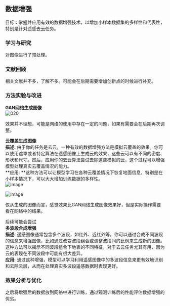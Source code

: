 ## 数据增强

目标：掌握并应用有效的数据增强技术，以增加小样本数据集的多样性和代表性，特别是针对遥感去云任务。

### 学习与研究
对图像进行了预处理。  

### 文献回顾
相关文献并不多，了解不多。可能会在后期需要增加创新点的时候进行补充。  

### 方法实验与改进
**GAN网络生成图像**  
![020](https://github.com/ZYJ-Group/Tanghy/assets/94824386/370970df-fb5b-49ef-9e27-01b4cfcee9e8)  

效果并不理想，可能是网络的使用中存在一定的问题，如果有需要会在后期再次调整。

**云覆盖生成图像**  
**描述:** 由于你的任务是去云，一种有效的数据增强方法是模拟云覆盖的效果。你可以使用遮罩或者特定算法在遥感图像上生成云的效果，这些云可以有不同的密度、形状和尺寸。然后，应用你的去云算法尝试去除这些模拟的云，这个过程可以增强模型处理真实云覆盖情况的能力。  
**应用: **这种方法可以让模型学习在各种云覆盖情况下恢复地面信息，特别是在小样本情况下，可以大大增加训练数据的多样性。  
![image](https://github.com/ZYJ-Group/Tanghy/assets/94824386/9ea653fc-14c3-4b7c-ac2b-d47273c6be89)  

![image](https://github.com/ZYJ-Group/Tanghy/assets/94824386/497f185d-743d-4403-a782-bbbe568f4a36)  

仅从生成的图像而言，感觉效果比GAN网络生成图像效果好，但是实际操作需要看在网络中的结果。    

后续可能会尝试  
**多波段合成增强**  
**描述:** 遥感图像通常包含多个波段，如红外、近红外等。你可以通过合成不同波段的信息来增强图像，比如通过改变波段组合或调整波段间的比例来生成新的图像。这种方法可以揭示不同波段组合下地表的不同特征，对于去云任务尤其有用，因为云的表现在不同波段中可能有很大差异。  
**应用:** 通过这种增强，模型可以学习利用遥感图像中的多波段信息来更有效地识别和去除云层，从而在处理真实多波段遥感数据时表现更好。  

### 效果分析与优化
之后将增强后的数据放到网络中进行训练，通过观测训练后的性能评估数据增强的优劣。
